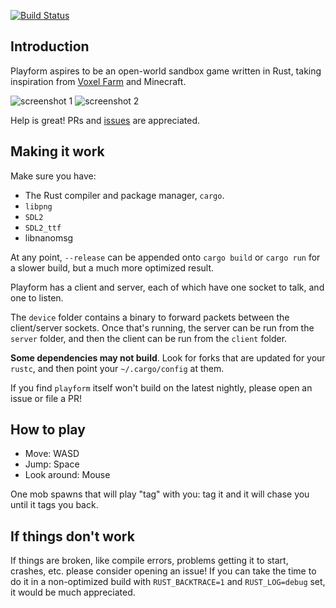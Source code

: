 [![Build Status](https://travis-ci.org/bfops/playform.svg?branch=master)](https://travis-ci.org/bfops/playform)

## Introduction

Playform aspires to be an open-world sandbox game written in Rust, taking
inspiration from [Voxel Farm](http://procworld.blogspot.com/) and Minecraft.

![screenshot 1](/../screenshots/screenshots/screenshot1.png?raw=true)
![screenshot 2](/../screenshots/screenshots/screenshot2.png?raw=true)

Help is great! PRs and [issues](https://github.com/bfops/playform/issues) are appreciated.

## Making it work

Make sure you have:

  * The Rust compiler and package manager, `cargo`.
  * `libpng`
  * `SDL2`
  * `SDL2_ttf`
  * libnanomsg

At any point, `--release` can be appended onto `cargo build` or `cargo run` for a slower
build, but a much more optimized result.

Playform has a client and server, each of which have one socket to talk, and one to listen.

The `device` folder contains a binary to forward packets between the client/server sockets.
Once that's running, the server can be run from the `server` folder, and then the client
can be run from the `client` folder.

**Some dependencies may not build**. Look for forks that are updated for your `rustc`,
and then point your `~/.cargo/config` at them.

If you find `playform` itself won't build on the latest nightly, please open an issue or file a PR!

## How to play

  * Move: WASD
  * Jump: Space
  * Look around: Mouse

One mob spawns that will play "tag" with you: tag it and it will chase you until it tags you back.

## If things don't work

If things are broken, like compile errors, problems getting it to start, crashes, etc.
please consider opening an issue! If you can take the time to do it in a non-optimized
build with `RUST_BACKTRACE=1` and `RUST_LOG=debug` set, it would be much appreciated.
